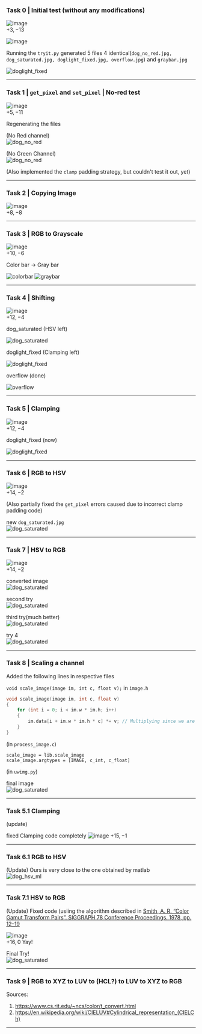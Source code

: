 ### Task 0 | Initial test (without any modifications)

![image](https://github.com/cv-in-c/homework-1--play-with-pixels-and-colours-npxx/assets/96121824/7c3bb79d-7c1f-4bd6-b53a-a41e2903e862)<br>
$+3, -13$

![image](https://github.com/cv-in-c/homework-1--play-with-pixels-and-colours-npxx/assets/96121824/bda44abc-f10e-4be9-8fb8-7d8c9fa77b0f)

Running the `tryit.py` generated 5 files 
4 identical(`dog_no_red.jpg, dog_saturated.jpg, doglight_fixed.jpg, overflow.jpg`) and `graybar.jpg`

![doglight_fixed](https://github.com/cv-in-c/homework-1--play-with-pixels-and-colours-npxx/assets/96121824/be1e98b1-20dd-4596-a37f-1cd0b3767bff)

<hr>

### Task 1 | `get_pixel` and `set_pixel` | No-red test

![image](https://github.com/cv-in-c/homework-1--play-with-pixels-and-colours-npxx/assets/96121824/3aac6f6e-96cd-4e38-b2ed-15a3745ed54b)<br>
$+5, -11$

Regenerating the files

(No Red channel)<br>
![dog_no_red](https://github.com/cv-in-c/homework-1--play-with-pixels-and-colours-npxx/assets/96121824/c29705d3-076d-4fa1-9fb1-82ccd9b2ed91)

(No Green Channel)<br>
![dog_no_red](https://github.com/cv-in-c/homework-1--play-with-pixels-and-colours-npxx/assets/96121824/902aeb83-b114-47fe-8138-8dcd87384cd8)

(Also implemented the `clamp` padding strategy, but couldn't test it out, yet)
<hr>

### Task 2 | Copying Image

![image](https://github.com/cv-in-c/homework-1--play-with-pixels-and-colours-npxx/assets/96121824/1bea72a4-4948-41f1-8d5a-f1ee56ebc030)<br>
$+8, -8$

<hr>

### Task 3 | RGB to Grayscale

![image](https://github.com/cv-in-c/homework-1--play-with-pixels-and-colours-npxx/assets/96121824/76ad228a-7a4e-42b7-bb3b-e32e681663f4)<br>
$+10, -6$

Color bar $\to$ Gray bar

![colorbar](https://github.com/cv-in-c/homework-1--play-with-pixels-and-colours-npxx/assets/96121824/dd5f5d04-835e-4025-ad74-2f6089df0eb2)
![graybar](https://github.com/cv-in-c/homework-1--play-with-pixels-and-colours-npxx/assets/96121824/4923f847-6aaa-4c9a-bc41-74078132319c)

<hr>

### Task 4 | Shifting

![image](https://github.com/cv-in-c/homework-1--play-with-pixels-and-colours-npxx/assets/96121824/0dbf3c01-f708-4b6e-a4ba-27886c334db5)<br>
$+12, -4$

dog_saturated (HSV left)

![dog_saturated](https://github.com/cv-in-c/homework-1--play-with-pixels-and-colours-npxx/assets/96121824/1b0edab0-0c05-4e9e-beda-03ea390647ba)

doglight_fixed (Clamping left)

![doglight_fixed](https://github.com/cv-in-c/homework-1--play-with-pixels-and-colours-npxx/assets/96121824/72f3e9f4-da17-4e01-b361-6ca052a538ed)

overflow (done)

![overflow](https://github.com/cv-in-c/homework-1--play-with-pixels-and-colours-npxx/assets/96121824/2e2e860e-e57f-4c5f-ad5e-6913b38bc721)

<hr>

### Task 5 | Clamping

![image](https://github.com/cv-in-c/homework-1--play-with-pixels-and-colours-npxx/assets/96121824/457c7b32-722f-4217-85b2-199755d52e11)<br>
$+12, -4$

doglight_fixed (now)

![doglight_fixed](https://github.com/cv-in-c/homework-1--play-with-pixels-and-colours-npxx/assets/96121824/806a0b00-92fe-4eaa-a851-53e0ea01e897)

<hr>

### Task 6 | RGB to HSV

![image](https://github.com/cv-in-c/homework-1--play-with-pixels-and-colours-npxx/assets/96121824/e196a110-5c1b-4f7a-b1d0-4ec51af28cbd)<br>
$+14, -2$

(Also partially fixed the `get_pixel` errors caused due to incorrect clamp padding code)

new `dog_saturated.jpg`<br>
![dog_saturated](https://github.com/cv-in-c/homework-1--play-with-pixels-and-colours-npxx/assets/96121824/fd4bd0fc-2027-427f-8a7a-9702d7366c3a)

<hr>

### Task 7 | HSV to RGB

![image](https://github.com/cv-in-c/homework-1--play-with-pixels-and-colours-npxx/assets/96121824/0a9b4bfc-c266-4aa3-b17a-eef9ff0cb121)<br>
$+14, -2$

converted image<br>
![dog_saturated](https://github.com/cv-in-c/homework-1--play-with-pixels-and-colours-npxx/assets/96121824/92b00648-d69f-4a3a-bf30-e922a9dc7d5c)

second try<br>
![dog_saturated](https://github.com/cv-in-c/homework-1--play-with-pixels-and-colours-npxx/assets/96121824/1af0b14c-e961-42b2-8f0b-4036984248d7)

third try(much better)<br>
![dog_saturated](https://github.com/cv-in-c/homework-1--play-with-pixels-and-colours-npxx/assets/96121824/40a6c499-0731-451c-9604-7af23517214b)

try 4<br>
![dog_saturated](https://github.com/cv-in-c/homework-1--play-with-pixels-and-colours-npxx/assets/96121824/6c0bfb94-6e47-4e02-8020-d7907cacf328)

<hr>

### Task 8 | Scaling a channel

Added the following lines in respective files

`void scale_image(image im, int c, float v);` in `image.h`
```C
void scale_image(image im, int c, float v)
{
    for (int i = 0; i < im.w * im.h; i++)
    {
        im.data[i + im.w * im.h * c] *= v; // Multiplying since we are scaling
    }
}
```
(in `process_image.c`)

```Py
scale_image = lib.scale_image
scale_image.argtypes = [IMAGE, c_int, c_float]
```
(in `uwimg.py`)

final image<br>
![dog_saturated](https://github.com/cv-in-c/homework-1--play-with-pixels-and-colours-npxx/assets/96121824/246f9fd2-1b9f-4793-a90e-c9659106f14c)

<hr>

### Task 5.1 Clamping
(update)

fixed Clamping code completely
![image](https://github.com/cv-in-c/homework-1--play-with-pixels-and-colours-npxx/assets/96121824/234cdbb0-a8a0-490b-b8d6-805cbcdc4a18)
$+15, -1$

<hr>

### Task 6.1 RGB to HSV

(Update)
Ours is very close to the one obtained by matlab<br>
![dog_hsv_ml](https://github.com/cv-in-c/homework-1--play-with-pixels-and-colours-npxx/assets/96121824/47d8b08a-91b1-4874-855a-d6447c872975)

<hr>

### Task 7.1 HSV to RGB

(Update)
Fixed code (usiing the algorithm described in [Smith, A. R. “Color Gamut Transform Pairs”. SIGGRAPH 78 Conference Proceedings. 1978, pp. 12–19](/color78.pdf)

![image](https://github.com/cv-in-c/homework-1--play-with-pixels-and-colours-npxx/assets/96121824/6f1d53cd-ffcc-468d-8408-de14aed0aee8)<br>
$+16, 0$ Yay!

Final Try!<br>
![dog_saturated](https://github.com/cv-in-c/homework-1--play-with-pixels-and-colours-npxx/assets/96121824/cb5de956-5838-487e-9562-505ed6d77f48)

<hr>

### Task 9 | RGB to XYZ to LUV to (HCL?) to LUV to XYZ to RGB

Sources:<br>
1. https://www.cs.rit.edu/~ncs/color/t_convert.html
2. https://en.wikipedia.org/wiki/CIELUV#Cylindrical_representation_(CIELCh)

<hr>

